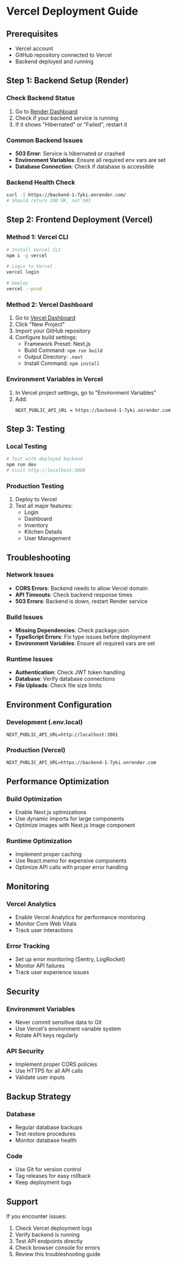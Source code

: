 # Vercel Deployment Guide

## Prerequisites
- Vercel account
- GitHub repository connected to Vercel
- Backend deployed and running

## Step 1: Backend Setup (Render)

### Check Backend Status
1. Go to [Render Dashboard](https://dashboard.render.com)
2. Check if your backend service is running
3. If it shows "Hibernated" or "Failed", restart it

### Common Backend Issues
- **503 Error**: Service is hibernated or crashed
- **Environment Variables**: Ensure all required env vars are set
- **Database Connection**: Check if database is accessible

### Backend Health Check
```bash
curl -I https://backend-1-7yki.onrender.com/
# Should return 200 OK, not 503
```

## Step 2: Frontend Deployment (Vercel)

### Method 1: Vercel CLI
```bash
# Install Vercel CLI
npm i -g vercel

# Login to Vercel
vercel login

# Deploy
vercel --prod
```

### Method 2: Vercel Dashboard
1. Go to [Vercel Dashboard](https://vercel.com/dashboard)
2. Click "New Project"
3. Import your GitHub repository
4. Configure build settings:
   - Framework Preset: Next.js
   - Build Command: `npm run build`
   - Output Directory: `.next`
   - Install Command: `npm install`

### Environment Variables in Vercel
1. In Vercel project settings, go to "Environment Variables"
2. Add:
   ```
   NEXT_PUBLIC_API_URL = https://backend-1-7yki.onrender.com
   ```

## Step 3: Testing

### Local Testing
```bash
# Test with deployed backend
npm run dev
# Visit http://localhost:3000
```

### Production Testing
1. Deploy to Vercel
2. Test all major features:
   - Login
   - Dashboard
   - Inventory
   - Kitchen Details
   - User Management

## Troubleshooting

### Network Issues
- **CORS Errors**: Backend needs to allow Vercel domain
- **API Timeouts**: Check backend response times
- **503 Errors**: Backend is down, restart Render service

### Build Issues
- **Missing Dependencies**: Check package.json
- **TypeScript Errors**: Fix type issues before deployment
- **Environment Variables**: Ensure all required vars are set

### Runtime Issues
- **Authentication**: Check JWT token handling
- **Database**: Verify database connections
- **File Uploads**: Check file size limits

## Environment Configuration

### Development (.env.local)
```
NEXT_PUBLIC_API_URL=http://localhost:3001
```

### Production (Vercel)
```
NEXT_PUBLIC_API_URL=https://backend-1-7yki.onrender.com
```

## Performance Optimization

### Build Optimization
- Enable Next.js optimizations
- Use dynamic imports for large components
- Optimize images with Next.js Image component

### Runtime Optimization
- Implement proper caching
- Use React.memo for expensive components
- Optimize API calls with proper error handling

## Monitoring

### Vercel Analytics
- Enable Vercel Analytics for performance monitoring
- Monitor Core Web Vitals
- Track user interactions

### Error Tracking
- Set up error monitoring (Sentry, LogRocket)
- Monitor API failures
- Track user experience issues

## Security

### Environment Variables
- Never commit sensitive data to Git
- Use Vercel's environment variable system
- Rotate API keys regularly

### API Security
- Implement proper CORS policies
- Use HTTPS for all API calls
- Validate user inputs

## Backup Strategy

### Database
- Regular database backups
- Test restore procedures
- Monitor database health

### Code
- Use Git for version control
- Tag releases for easy rollback
- Keep deployment logs

## Support

If you encounter issues:
1. Check Vercel deployment logs
2. Verify backend is running
3. Test API endpoints directly
4. Check browser console for errors
5. Review this troubleshooting guide 